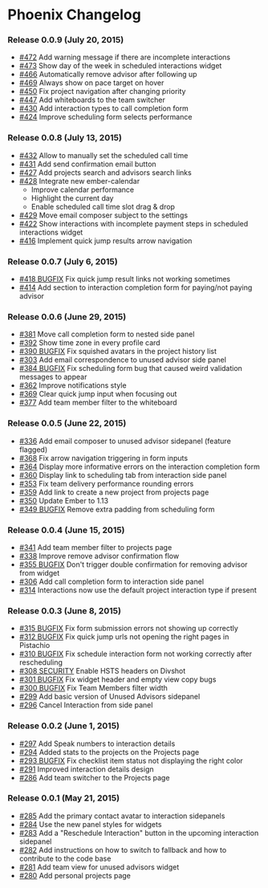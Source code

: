 # Phoenix Changelog

### Release 0.0.9 (July 20, 2015)

- [#472](https://github.com/alphasights/phoenix/pull/472) Add warning message if there are incomplete interactions
- [#473](https://github.com/alphasights/phoenix/pull/473) Show day of the week in scheduled interactions widget
- [#466](https://github.com/alphasights/phoenix/pull/466) Automatically remove advisor after following up
- [#469](https://github.com/alphasights/phoenix/pull/469) Always show on pace target on hover
- [#450](https://github.com/alphasights/phoenix/pull/450) Fix project navigation after changing priority
- [#447](https://github.com/alphasights/phoenix/pull/447) Add whiteboards to the team switcher
- [#430](https://github.com/alphasights/phoenix/pull/430) Add interaction types to call completion form
- [#424](https://github.com/alphasights/phoenix/pull/424) Improve scheduling form selects performance

### Release 0.0.8 (July 13, 2015)

- [#432](https://github.com/alphasights/phoenix/pull/432) Allow to manually set the scheduled call time
- [#431](https://github.com/alphasights/phoenix/pull/431) Add send confirmation email button
- [#427](https://github.com/alphasights/phoenix/pull/427) Add projects search and advisors search links
- [#428](https://github.com/alphasights/phoenix/pull/428) Integrate new ember-calendar
  - Improve calendar performance
  - Highlight the current day
  - Enable scheduled call time slot drag & drop
- [#429](https://github.com/alphasights/phoenix/pull/429) Move email composer subject to the settings
- [#422](https://github.com/alphasights/phoenix/pull/422) Show interactions with incomplete payment steps in scheduled interactions widget
- [#416](https://github.com/alphasights/phoenix/pull/416) Implement quick jump results arrow navigation

### Release 0.0.7 (July 6, 2015)

- [#418 BUGFIX](https://github.com/alphasights/phoenix/pull/418) Fix quick jump result links not working sometimes
- [#414](https://github.com/alphasights/phoenix/pull/414) Add section to interaction completion form for paying/not paying advisor

### Release 0.0.6 (June 29, 2015)

- [#381](https://github.com/alphasights/phoenix/pull/381) Move call completion form to nested side panel
- [#392](https://github.com/alphasights/phoenix/pull/392) Show time zone in every profile card
- [#390 BUGFIX](https://github.com/alphasights/phoenix/pull/390) Fix squished avatars in the project history list
- [#303](https://github.com/alphasights/phoenix/pull/303) Add email correspondence to unused advisor side panel
- [#384 BUGFIX](https://github.com/alphasights/phoenix/pull/384) Fix scheduling form bug that caused weird validation messages to appear
- [#362](https://github.com/alphasights/phoenix/pull/362) Improve notifications style
- [#369](https://github.com/alphasights/phoenix/pull/369) Clear quick jump input when focusing out
- [#377](https://github.com/alphasights/phoenix/pull/377) Add team member filter to the whiteboard

### Release 0.0.5 (June 22, 2015)

- [#336](https://github.com/alphasights/phoenix/pull/336) Add email composer to unused advisor sidepanel (feature flagged)
- [#368](https://github.com/alphasights/phoenix/pull/368) Fix arrow navigation triggering in form inputs
- [#364](https://github.com/alphasights/phoenix/pull/364) Display more informative errors on the interaction completion form
- [#360](https://github.com/alphasights/phoenix/pull/360) Display link to scheduling tab from interaction side panel
- [#353](https://github.com/alphasights/phoenix/pull/353) Fix team delivery performance rounding errors
- [#359](https://github.com/alphasights/phoenix/pull/359) Add link to create a new project from projects page
- [#350](https://github.com/alphasights/phoenix/pull/350) Update Ember to 1.13
- [#349 BUGFIX](https://github.com/alphasights/phoenix/pull/349) Remove extra padding from scheduling form

### Release 0.0.4 (June 15, 2015)

- [#341](https://github.com/alphasights/phoenix/pull/341) Add team member filter to projects page
- [#338](https://github.com/alphasights/phoenix/pull/338) Improve remove advisor confirmation flow
- [#355 BUGFIX](https://github.com/alphasights/phoenix/pull/335) Don't trigger double confirmation for removing advisor from widget
- [#306](https://github.com/alphasights/phoenix/pull/306) Add call completion form to interaction side panel
- [#314](https://github.com/alphasights/phoenix/pull/314) Interactions now use the default project interaction type if present

### Release 0.0.3 (June 8, 2015)

- [#315 BUGFIX](https://github.com/alphasights/phoenix/pull/315) Fix form submission errors not showing up correctly
- [#312 BUGFIX](https://github.com/alphasights/phoenix/pull/312) Fix quick jump urls not opening the right pages in Pistachio
- [#310 BUGFIX](https://github.com/alphasights/phoenix/pull/310) Fix schedule interaction form not working correctly after rescheduling
- [#308 SECURITY](https://github.com/alphasights/phoenix/pull/308) Enable HSTS headers on Divshot
- [#301 BUGFIX](https://github.com/alphasights/phoenix/pull/301) Fix widget header and empty view copy bugs
- [#300 BUGFIX](https://github.com/alphasights/phoenix/pull/300) Fix Team Members filter width
- [#299](https://github.com/alphasights/phoenix/pull/299) Add basic version of Unused Advisors sidepanel
- [#296](https://github.com/alphasights/phoenix/pull/296) Cancel Interaction from side panel

### Release 0.0.2 (June 1, 2015)

- [#297](https://github.com/alphasights/phoenix/pull/297) Add Speak numbers to interaction details
- [#294](https://github.com/alphasights/phoenix/pull/294) Added stats to the projects on the Projects page
- [#293 BUGFIX](https://github.com/alphasights/phoenix/pull/293) Fix checklist item status not displaying the right color
- [#291](https://github.com/alphasights/phoenix/pull/291) Improved interaction details design
- [#286](https://github.com/alphasights/phoenix/pull/286) Add team switcher to the Projects page

### Release 0.0.1 (May 21, 2015)

- [#285](https://github.com/alphasights/phoenix/pull/285) Add the primary contact avatar to interaction sidepanels
- [#284](https://github.com/alphasights/phoenix/pull/284) Use the new panel styles for widgets
- [#283](https://github.com/alphasights/phoenix/pull/283) Add a "Reschedule Interaction" button in the upcoming interaction sidepanel
- [#282](https://github.com/alphasights/phoenix/pull/282) Add instructions on how to switch to fallback and how to contribute to the code base
- [#281](https://github.com/alphasights/phoenix/pull/281) Add team view for unused advisors widget
- [#280](https://github.com/alphasights/phoenix/pull/280) Add personal projects page

